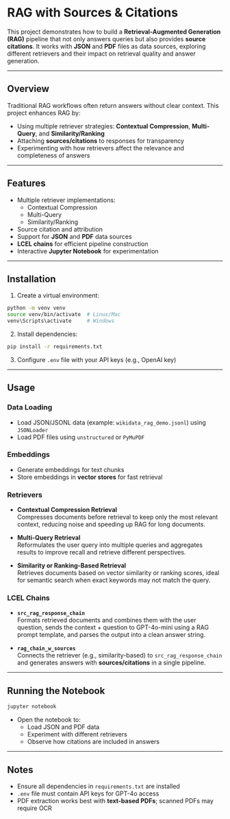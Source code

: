 # RAG with Sources & Citations

This project demonstrates how to build a **Retrieval-Augmented Generation (RAG)** pipeline that not only answers queries but also provides **source citations**. It works with **JSON** and **PDF** files as data sources, exploring different retrievers and their impact on retrieval quality and answer generation.

---

## Overview

Traditional RAG workflows often return answers without clear context. This project enhances RAG by:

- Using multiple retriever strategies: **Contextual Compression**, **Multi-Query**, and **Similarity/Ranking**
- Attaching **sources/citations** to responses for transparency
- Experimenting with how retrievers affect the relevance and completeness of answers

---

## Features

- Multiple retriever implementations:
  - Contextual Compression
  - Multi-Query
  - Similarity/Ranking
- Source citation and attribution
- Support for **JSON** and **PDF** data sources
- **LCEL chains** for efficient pipeline construction
- Interactive **Jupyter Notebook** for experimentation

---

## Installation

1. Create a virtual environment:

```bash
python -m venv venv
source venv/bin/activate  # Linux/Mac
venv\Scripts\activate     # Windows
```

2. Install dependencies:

```bash
pip install -r requirements.txt
```

3. Configure `.env` file with your API keys (e.g., OpenAI key)

---

## Usage

### Data Loading

- Load JSON/JSONL data (example: `wikidata_rag_demo.jsonl`) using `JSONLoader`
- Load PDF files using `unstructured` or `PyMuPDF`

### Embeddings

- Generate embeddings for text chunks
- Store embeddings in **vector stores** for fast retrieval

### Retrievers

- **Contextual Compression Retrieval**  
  Compresses documents before retrieval to keep only the most relevant context, reducing noise and speeding up RAG for long documents.

- **Multi-Query Retrieval**  
  Reformulates the user query into multiple queries and aggregates results to improve recall and retrieve different perspectives.

- **Similarity or Ranking-Based Retrieval**  
  Retrieves documents based on vector similarity or ranking scores, ideal for semantic search when exact keywords may not match the query.

### LCEL Chains

- **`src_rag_response_chain`**  
  Formats retrieved documents and combines them with the user question, sends the context + question to GPT-4o-mini using a RAG prompt template, and parses the output into a clean answer string.

- **`rag_chain_w_sources`**  
  Connects the retriever (e.g., similarity-based) to `src_rag_response_chain` and generates answers with **sources/citations** in a single pipeline.

---

## Running the Notebook

```bash
jupyter notebook
```

- Open the notebook to:
  - Load JSON and PDF data
  - Experiment with different retrievers
  - Observe how citations are included in answers

---

## Notes

- Ensure all dependencies in `requirements.txt` are installed
- `.env` file must contain API keys for GPT-4o access
- PDF extraction works best with **text-based PDFs**; scanned PDFs may require OCR
